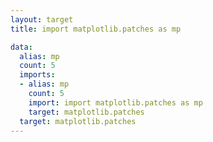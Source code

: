 ```yaml
---
layout: target
title: import matplotlib.patches as mp

data:
  alias: mp
  count: 5
  imports:
  - alias: mp
    count: 5
    import: import matplotlib.patches as mp
    target: matplotlib.patches
  target: matplotlib.patches
---
```


